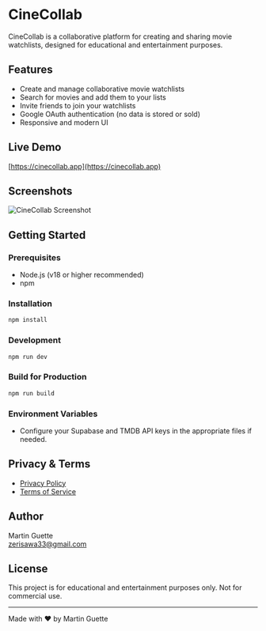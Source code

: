 # CineCollab

CineCollab is a collaborative platform for creating and sharing movie watchlists, designed for educational and entertainment purposes.

## Features

- Create and manage collaborative movie watchlists
- Search for movies and add them to your lists
- Invite friends to join your watchlists
- Google OAuth authentication (no data is stored or sold)
- Responsive and modern UI

## Live Demo

[https://cinecollab.app](https://cinecollab.app)

## Screenshots

![CineCollab Screenshot](public/favicon.ico)

## Getting Started

### Prerequisites

- Node.js (v18 or higher recommended)
- npm

### Installation

```bash
npm install
```

### Development

```bash
npm run dev
```

### Build for Production

```bash
npm run build
```

### Environment Variables

- Configure your Supabase and TMDB API keys in the appropriate files if needed.

## Privacy & Terms

- [Privacy Policy](https://cinecollab.app/privacy)
- [Terms of Service](https://cinecollab.app/terms)

## Author

Martin Guette  
[zerisawa33@gmail.com](mailto:zerisawa33@gmail.com)

## License

This project is for educational and entertainment purposes only. Not for commercial use.

---

Made with ❤️ by Martin Guette

